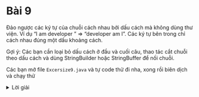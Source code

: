 # Bài 9
Đảo ngược các ký tự của chuỗi cách nhau bởi dấu cách mà không dùng thư viện. Ví dụ “I am developer ” => “developer am I”. Các ký tự bên trong chỉ cách nhau đúng một dấu khoảng cách.

Gợi ý: Các bạn cần loại bỏ dấu cách ở đầu và cuối câu, thao tác cắt chuỗi theo dấu cách và dùng StringBuilder hoặc StringBuffer để nối chuỗi.


Các bạn mở file `Excersize9.java` và tự code thử đi nha, xong rồi biên dịch và chạy thử

<details>
    <summary>Lời giải</summary>
    ```

        public class Excersize9 {

            public static void main(String[] args) {
                System.out.println(reverseWord1("I am developer"));

                System.out.println(reverseWord1(" I am gay "));

                System.out.println(reverseWord1("java is the best "));

                System.out.println(reverseWord1(""));
                System.out.println(reverseWord1(null));


                System.out.println("-------------------------------------");

                System.out.println(reverseWord2("I am developer"));

                System.out.println(reverseWord2(" I am gay "));

                System.out.println(reverseWord2("java is the best "));

            }

            public static String reverseWord1(String sentence) {
                    if (sentence == null || sentence.isEmpty()) {
                        return "";
                    }
                    List<String> words = Arrays.asList(sentence.split("\\s"));
                    StringBuilder sb = new StringBuilder(sentence.length());

                    for (int i = words.size() - 1; i >= 0; i--) {
                        sb.append(words.get(i));
                        sb.append(' ');
                    }

                    return sb.toString().trim();
                }

                public static String reverseWord2(String line) {
                    if (line.trim().isEmpty()) {
                        return line;
                    }

                    StringBuilder reverse = new StringBuilder();
                    String[] sa = line.trim().split("\\s");

                    for (int i = sa.length - 1; i >= 0; i--) {
                        reverse.append(sa[i]);
                        reverse.append(' ');
                    }

                    return reverse.toString().trim();
                }


        }

    ```
</details>